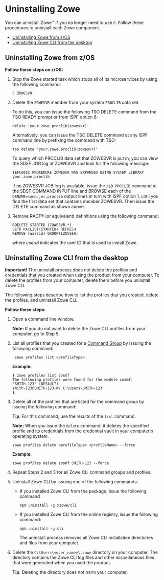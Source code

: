 # Uninstalling Zowe

You can uninstall Zowe&trade; if you no longer need to use it. Follow these procedures to uninstall each Zowe component.

- [Uninstalling  Zowe from z/OS](#uninstalling-zowe-from-z-os)
- [Uninstalling Zowe CLI from the desktop](#uninstalling-zowe-cli-from-the-desktop)

## Uninstalling Zowe from z/OS

**Follow these steps on z/OS:**

1.  Stop the Zowe started task which stops all of its microservices by using the following command:

    ```
    C ZOWESVR
    ```

2.  Delete the `ZOWESVR` member from your system `PROCLIB` data set.

    To do this, you can issue the following TSO DELETE command from the TSO READY prompt or from ISPF option 6:

    ```
    delete 'your.zowe.proclib(zowesvr)'
    ```

    Alternatively, you can issue the TSO DELETE command at any ISPF command line by prefixing the command with TSO:

    ```
    tso delete 'your.zowe.proclib(zowesvr)'
    ```

    To query which PROCLIB data set that ZOWESVR is put in, you can view the SDSF JOB log of ZOWESVR and look for the following message:  

    ```
    IEFC001I PROCEDURE ZOWESVR WAS EXPANDED USING SYSTEM LIBRARY your.zowe.proclib
    ```

    If no ZOWESVR JOB log is available, issue the `/$D PROCLIB` command at the SDSF COMMAND INPUT line and BROWSE each of the `DSNAME=some.jes.proclib` output lines in turn with ISPF option 1, until you find the first data set that contains member ZOWESVR. Then issue the DELETE command as shown above.

3.  Remove RACF® \(or equivalent\) definitions using the following command:

    ```
    RDELETE STARTED (ZOWESVR.*)
    SETR RACLIST(STARTED) REFRESH
    REMOVE (userid) GROUP(IZUUSER)
    ```

    where _userid_ indicates the user ID that is used to install Zowe.

## Uninstalling Zowe CLI from the desktop

**Important\!** The uninstall process does not delete the profiles and credentials that you created when using the product from your computer. To delete the profiles from your computer, delete them before you uninstall Zowe CLI.

The following steps describe how to list the profiles that you created, delete the profiles, and uninstall Zowe CLI.

**Follow these steps:**

1.  Open a command line window. 

    **Note:** If you do not want to delete the Zowe CLI profiles from your computer, go to Step 5.

2.  List all profiles that you created for a [Command Group](cli-usingcli.html#zowe-cli-command-groups) by issuing the following command:

    ```
     zowe profiles list <profileType>
    ```
    **Example:**

    ```
    $ zowe profiles list zosmf
    The following profiles were found for the module zosmf:
    'SMITH-123' (DEFAULT)
    smith-123@SMITH-123-W7 C:\Users\SMITH-123
    $
    ```

3.  Delete all of the profiles that are listed for the command group by issuing the following command: 

    **Tip:** For this command, use the results of the `list`
    command.    

    **Note:** When you issue the `delete` command, it deletes the
    specified profile and its credentials from the credential vault in your computer's operating system.

    ```
    zowe profiles delete <profileType> <profileName> --force  
    ```
      **Example:**

    ```
    zowe profiles delete zosmf SMITH-123 --force
    ```

4.  Repeat Steps 2 and 3 for all Zowe CLI command groups and profiles.

5.  Uninstall Zowe CLI by issuing one of the following commands:

    - If you installed Zowe CLI from the package, issue the following command

        ```
        npm uninstall -g @zowe/cli
        ```

    - If you installed Zowe CLI from the online registry, issue the following command:
    
        ```
        npm uninstall -g cli
        ```

        The uninstall process removes all Zowe CLI installation directories and files from your computer.

6. Delete the `C:\Users\<user_name>\.zowe` directory on your computer. The directory contains the Zowe CLI log files and other miscellaneous files that were generated when you used the product.

    **Tip:** Deleting the directory does not harm your computer.
